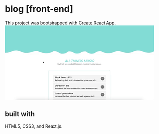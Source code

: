 # blog [front-end] <br>
This project was bootstrapped with [Create React App](https://github.com/facebook/create-react-app).
<br>
![](giphy.gif)
<br>
## built with
HTML5, CSS3, and React.js.
